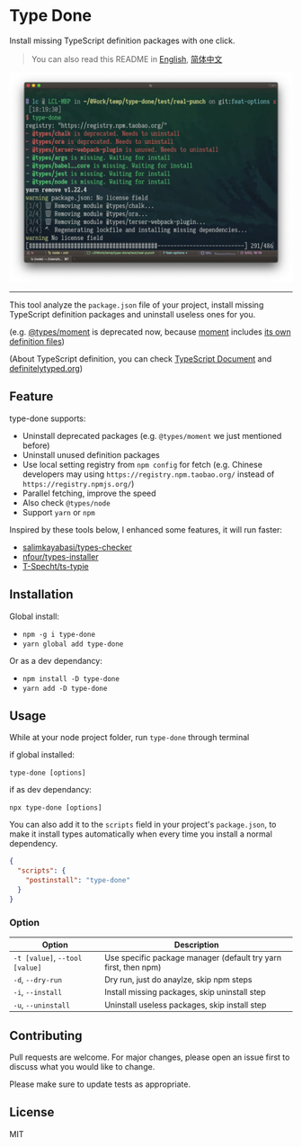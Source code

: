 # Type Done

Install missing TypeScript definition packages with one click.

> You can also read this README in [English](./README.md), [简体中文](./README.zh-hans.md)

![type-done overview](https://raw.githubusercontent.com/seognil-lab/type-done/master/screenshots/type-done-overview.png)

---

This tool analyze the `package.json` file of your project, install missing TypeScript definition packages and uninstall useless ones for you.

(e.g. [@types/moment](https://www.npmjs.com/package/@types/moment) is deprecated now, because [moment](https://github.com/moment/moment) includes [its own definition files](https://github.com/moment/moment/blob/develop/moment.d.ts))

(About TypeScript definition, you can check [TypeScript Document](https://www.typescriptlang.org/docs/handbook/declaration-files/introduction.html) and [definitelytyped.org](http://definitelytyped.org/))

## Feature

type-done supports:

- Uninstall deprecated packages (e.g. `@types/moment` we just mentioned before)
- Uninstall unused definition packages
- Use local setting registry from `npm config` for fetch (e.g. Chinese developers may using `https://registry.npm.taobao.org/` instead of `https://registry.npmjs.org/`)
- Parallel fetching, improve the speed
- Also check `@types/node`
- Support `yarn` or `npm`

Inspired by these tools below, I enhanced some features, it will run faster:

- [salimkayabasi/types-checker](https://github.com/salimkayabasi/types-checker)
- [nfour/types-installer](https://github.com/nfour/types-installer)
- [T-Specht/ts-typie](https://github.com/T-Specht/ts-typie)

## Installation

Global install:

- `npm -g i type-done`
- `yarn global add type-done`

Or as a dev dependancy:

- `npm install -D type-done`
- `yarn add -D type-done`

## Usage

While at your node project folder, run `type-done` through terminal

if global installed:

`type-done [options]`

if as dev dependancy:

`npx type-done [options]`

You can also add it to the `scripts` field in your project's `package.json`, to make it install types automatically when every time you install a normal dependency.

```json
{
  "scripts": {
    "postinstall": "type-done"
  }
}
```

### Option

| Option                         | Description                                                     |
| ------------------------------ | --------------------------------------------------------------- |
| `-t [value]`, `--tool [value]` | Use specific package manager (default try yarn first, then npm) |
| `-d`, `--dry-run`              | Dry run, just do anaylze, skip npm steps                        |
| `-i`, `--install`              | Install missing packages, skip uninstall step                   |
| `-u`, `--uninstall`            | Uninstall useless packages, skip install step                   |

## Contributing

Pull requests are welcome. For major changes, please open an issue first to discuss what you would like to change.

Please make sure to update tests as appropriate.

## License

MIT
